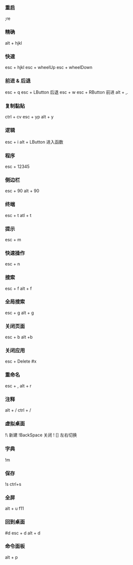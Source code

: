 ### 重启
;re

### 精确
alt + hjkl 

### 快速
esc + hjkl
esc + wheelUp
esc + wheelDown

### 前进 & 后退
esc + q  esc + LButton 后退 
esc + w  esc + RButton 前进
alt + ,.

### 复制黏贴
ctrl + cv
esc + yp
alt + y

### 逻辑
esc + i  alt + LButton 进入函数

### 程序
esc + 12345

### 侧边栏
esc + 90
alt + 90

### 终端
esc + t
atl + t

### 提示
esc + m

### 快速操作
esc + n

### 搜索
esc + f
alt + f

### 全局搜索
esc + g
alt + g

### 关闭页面
esc + b
alt +b

### 关闭应用
esc + Delete  #x

### 重命名
esc + ,
alt + r

### 注释
alt + /
ctrl + /

### 虚拟桌面
!\ 新建
!BackSpace 关闭
! [] 左右切换

### 字典
!m

### 保存
!s ctrl+s

### 全屏
alt + u
f11

### 回到桌面
#d 
esc + d
alt + d

### 命令面板
alt + p
